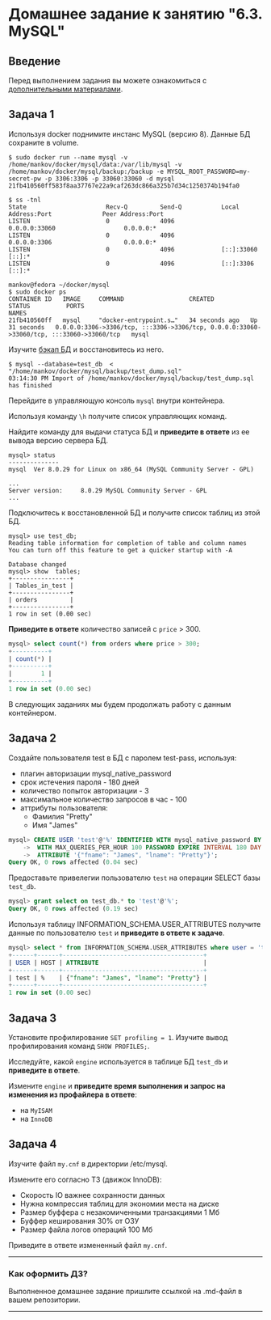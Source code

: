 # Домашнее задание к занятию "6.3. MySQL"

## Введение

Перед выполнением задания вы можете ознакомиться с 
[дополнительными материалами](https://github.com/netology-code/virt-homeworks/tree/master/additional/README.md).

## Задача 1

Используя docker поднимите инстанс MySQL (версию 8). Данные БД сохраните в volume.

```shell
$ sudo docker run --name mysql -v /home/mankov/docker/mysql/data:/var/lib/mysql -v /home/mankov/docker/mysql/backup:/backup -e MYSQL_ROOT_PASSWORD=my-secret-pw -p 3306:3306 -p 33060:33060 -d mysql
21fb410560ff583f8aa37767e22a9caf263dc866a325b7d34c1250374b194fa0
 
$ ss -tnl
State                      Recv-Q         Send-Q           Local Address:Port              Peer Address:Port
LISTEN                     0              4096             0.0.0.0:33060                   0.0.0.0:*
LISTEN                     0              4096             0.0.0.0:3306                    0.0.0.0:*
LISTEN                     0              4096             [::]:33060                      [::]:*
LISTEN                     0              4096             [::]:3306                       [::]:*

mankov@fedora ~/docker/mysql
$ sudo docker ps 
CONTAINER ID   IMAGE     COMMAND                  CREATED          STATUS          PORTS                                                                                      NAMES
21fb410560ff   mysql     "docker-entrypoint.s…"   34 seconds ago   Up 31 seconds   0.0.0.0:3306->3306/tcp, :::3306->3306/tcp, 0.0.0.0:33060->33060/tcp, :::33060->33060/tcp   mysql

```

Изучите [бэкап БД](https://github.com/netology-code/virt-homeworks/tree/master/06-db-03-mysql/test_data) и 
восстановитесь из него.

```shell
$ mysql --database=test_db  < "/home/mankov/docker/mysql/backup/test_dump.sql"
03:14:30 PM Import of /home/mankov/docker/mysql/backup/test_dump.sql has finished
```

Перейдите в управляющую консоль `mysql` внутри контейнера.

Используя команду `\h` получите список управляющих команд.

Найдите команду для выдачи статуса БД и **приведите в ответе** из ее вывода версию сервера БД.

```shell
mysql> status
--------------
mysql  Ver 8.0.29 for Linux on x86_64 (MySQL Community Server - GPL)

...
Server version:		8.0.29 MySQL Community Server - GPL
...
```

Подключитесь к восстановленной БД и получите список таблиц из этой БД.

```shell
mysql> use test_db;
Reading table information for completion of table and column names
You can turn off this feature to get a quicker startup with -A

Database changed
mysql> show  tables;
+----------------+
| Tables_in_test |
+----------------+
| orders         |
+----------------+
1 row in set (0.00 sec)

```

**Приведите в ответе** количество записей с `price` > 300.

```sql
mysql> select count(*) from orders where price > 300;
+----------+
| count(*) |
+----------+
|        1 |
+----------+
1 row in set (0.00 sec)

```

В следующих заданиях мы будем продолжать работу с данным контейнером.

## Задача 2

Создайте пользователя test в БД c паролем test-pass, используя:
- плагин авторизации mysql_native_password
- срок истечения пароля - 180 дней 
- количество попыток авторизации - 3 
- максимальное количество запросов в час - 100
- аттрибуты пользователя:
    - Фамилия "Pretty"
    - Имя "James"

```sql
mysql> CREATE USER 'test'@'%' IDENTIFIED WITH mysql_native_password BY 'test-pass'
    ->  WITH MAX_QUERIES_PER_HOUR 100 PASSWORD EXPIRE INTERVAL 180 DAY  FAILED_LOGIN_ATTEMPTS 3 
    ->  ATTRIBUTE '{"fname": "James", "lname": "Pretty"}';
Query OK, 0 rows affected (0.04 sec)

```

Предоставьте привелегии пользователю `test` на операции SELECT базы `test_db`.

```sql
mysql> grant select on test_db.* to 'test'@'%';
Query OK, 0 rows affected (0.19 sec)

```
    
Используя таблицу INFORMATION_SCHEMA.USER_ATTRIBUTES получите данные по пользователю `test` и 
**приведите в ответе к задаче**.

```sql
mysql> select * from INFORMATION_SCHEMA.USER_ATTRIBUTES where user = 'test';
+------+------+---------------------------------------+
| USER | HOST | ATTRIBUTE                             |
+------+------+---------------------------------------+
| test | %    | {"fname": "James", "lname": "Pretty"} |
+------+------+---------------------------------------+
1 row in set (0.00 sec)
```

## Задача 3

Установите профилирование `SET profiling = 1`.
Изучите вывод профилирования команд `SHOW PROFILES;`.

Исследуйте, какой `engine` используется в таблице БД `test_db` и **приведите в ответе**.

Измените `engine` и **приведите время выполнения и запрос на изменения из профайлера в ответе**:
- на `MyISAM`
- на `InnoDB`

## Задача 4 

Изучите файл `my.cnf` в директории /etc/mysql.

Измените его согласно ТЗ (движок InnoDB):
- Скорость IO важнее сохранности данных
- Нужна компрессия таблиц для экономии места на диске
- Размер буффера с незакомиченными транзакциями 1 Мб
- Буффер кеширования 30% от ОЗУ
- Размер файла логов операций 100 Мб

Приведите в ответе измененный файл `my.cnf`.

---

### Как оформить ДЗ?

Выполненное домашнее задание пришлите ссылкой на .md-файл в вашем репозитории.

---
